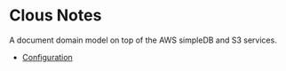 # Clous Notes

A document domain model on top of the AWS simpleDB and S3 services.

* [Configuration](configuration.md)
